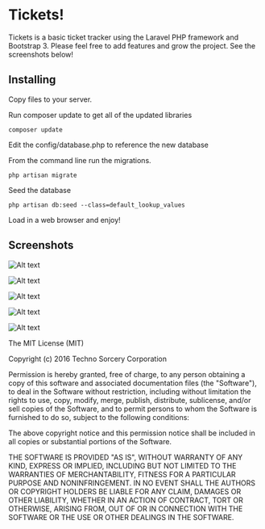 # Tickets!

Tickets is a basic ticket tracker using the Laravel PHP framework and Bootstrap 3. Please feel free to add features and grow the project. See the screenshots below!

## Installing

Copy files to your server.

Run composer update to get all of the updated libraries

```
composer update
```

Edit the config/database.php to reference the new database

From the command line run the migrations.

```
php artisan migrate
```

Seed the database

```
php artisan db:seed --class=default_lookup_values
```

Load in a web browser and enjoy!

## Screenshots

![Alt text](https://raw.githubusercontent.com/velkymx/tickets/master/screenshots/listview.png?raw=true "List View")

![Alt text](https://github.com/velkymx/tickets/blob/master/screenshots/ticket.png?raw=true "Ticket View")

![Alt text](https://github.com/velkymx/tickets/blob/master/screenshots/status.png?raw=true "Status View")

![Alt text](https://github.com/velkymx/tickets/blob/master/screenshots/form.png?raw=true "Form View")

![Alt text](https://github.com/velkymx/tickets/blob/master/screenshots/milestone.png?raw=true "Form View")

The MIT License (MIT)

Copyright (c) 2016 Techno Sorcery Corporation

Permission is hereby granted, free of charge, to any person obtaining a copy
of this software and associated documentation files (the "Software"), to deal
in the Software without restriction, including without limitation the rights
to use, copy, modify, merge, publish, distribute, sublicense, and/or sell
copies of the Software, and to permit persons to whom the Software is
furnished to do so, subject to the following conditions:

The above copyright notice and this permission notice shall be included in all
copies or substantial portions of the Software.

THE SOFTWARE IS PROVIDED "AS IS", WITHOUT WARRANTY OF ANY KIND, EXPRESS OR
IMPLIED, INCLUDING BUT NOT LIMITED TO THE WARRANTIES OF MERCHANTABILITY,
FITNESS FOR A PARTICULAR PURPOSE AND NONINFRINGEMENT. IN NO EVENT SHALL THE
AUTHORS OR COPYRIGHT HOLDERS BE LIABLE FOR ANY CLAIM, DAMAGES OR OTHER
LIABILITY, WHETHER IN AN ACTION OF CONTRACT, TORT OR OTHERWISE, ARISING FROM,
OUT OF OR IN CONNECTION WITH THE SOFTWARE OR THE USE OR OTHER DEALINGS IN THE
SOFTWARE.
